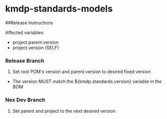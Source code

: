 # kmdp-standards-models
##Release Instructions

Affected variables:
* project.parent.version
* project.version (SELF)


### Release Branch
1. Set root POM's version and parent.version to desired fixed version
  * The version MUST match the ${kmdp.standards.version} variable in the BOM

### Nex Dev Branch
1. Set parent and project to the next desired version
